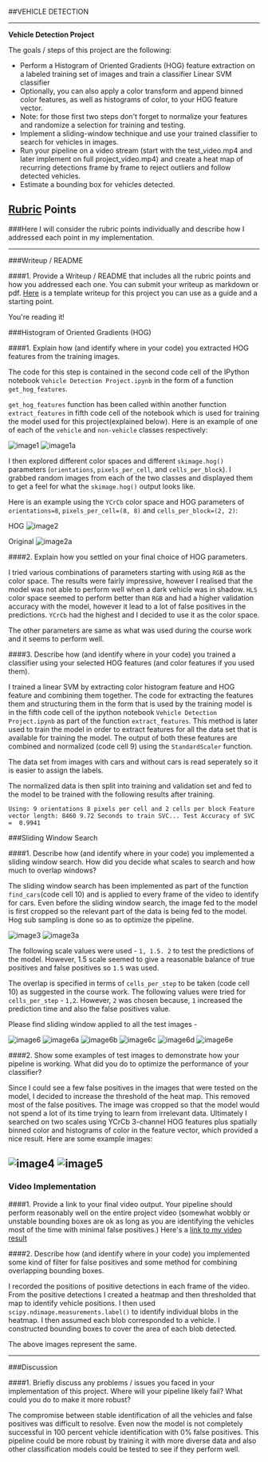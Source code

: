 ##VEHICLE DETECTION

---

**Vehicle Detection Project**

The goals / steps of this project are the following:

* Perform a Histogram of Oriented Gradients (HOG) feature extraction on a labeled training set of images and train a classifier Linear SVM classifier
* Optionally, you can also apply a color transform and append binned color features, as well as histograms of color, to your HOG feature vector. 
* Note: for those first two steps don't forget to normalize your features and randomize a selection for training and testing.
* Implement a sliding-window technique and use your trained classifier to search for vehicles in images.
* Run your pipeline on a video stream (start with the test_video.mp4 and later implement on full project_video.mp4) and create a heat map of recurring detections frame by frame to reject outliers and follow detected vehicles.
* Estimate a bounding box for vehicles detected.

[//]: # (Image References)
[image1]: ./examples/car.png
[image1a]: ./examples/noncar.png
[image2]: ./examples/hog.jpg
[image2a]: ./examples/original.png
[image3]: ./examples/test1.jpg
[image3a]: ./examples/rectangles.jpg
[image4]: ./examples/heatmap.jpg
[image5]: ./examples/output.jpg
[image6]: ./examples/slidingwindow1.png
[image6a]: ./examples/slidingwindow2.png
[image6b]: ./examples/slidingwindow3.png
[image6c]: ./examples/slidingwindow4.png
[image6d]: ./examples/slidingwindow5.png
[image6e]: ./examples/slidingwindow6.png
[image7]: ./examples/output_bboxes.png
[video1]: ./project_video.mp4

## [Rubric](https://review.udacity.com/#!/rubrics/513/view) Points
###Here I will consider the rubric points individually and describe how I addressed each point in my implementation.  

---
###Writeup / README

####1. Provide a Writeup / README that includes all the rubric points and how you addressed each one.  You can submit your writeup as markdown or pdf.  [Here](https://github.com/udacity/CarND-Vehicle-Detection/blob/master/writeup_template.md) is a template writeup for this project you can use as a guide and a starting point.  

You're reading it!

###Histogram of Oriented Gradients (HOG)

####1. Explain how (and identify where in your code) you extracted HOG features from the training images.

The code for this step is contained in the second code cell of the IPython notebook `Vehicle Detection Project.ipynb` in the form of a function
`get_hog_features`.  

`get_hog_features` function has been called within another function `extract_features` in fifth code cell of the notebook which is used for training the model used for this project(explained below). Here is an example of one of each of the `vehicle` and `non-vehicle` classes respectively:

![image1]
![image1a]

I then explored different color spaces and different `skimage.hog()` parameters (`orientations`, `pixels_per_cell`, and `cells_per_block`).  I grabbed random images from each of the two classes and displayed them to get a feel for what the `skimage.hog()` output looks like.

Here is an example using the `YCrCb` color space and HOG parameters of `orientations=8`, `pixels_per_cell=(8, 8)` and `cells_per_block=(2, 2)`:

HOG
![image2]

Original
![image2a]

####2. Explain how you settled on your final choice of HOG parameters.

I tried various combinations of parameters starting with using `RGB` as the color space. The results were fairly impressive, however I realised that the model was not able to perform well when a dark vehicle was in shadow. `HLS` color space seemed to perform better than `RGB` and had a higher validation accuracy with the model, however it lead to a lot of false positives in the predictions. `YCrCb` had the highest and I decided to use it as the color space.

The other parameters are same as what was used during the course work and it seems to perform well.

####3. Describe how (and identify where in your code) you trained a classifier using your selected HOG features (and color features if you used them).


I trained a linear SVM by extracting color histogram feature and HOG feature and combining them together. The code for extracting the features them and structuring them in the form that is used by the training model is in the fifth code cell of the ipython notebook `Vehicle Detection Project.ipynb` as part of the function `extract_features`. This method is later used to train the model in order to extract features for all the data set that is available for training the model. The output of both these features are combined and normalized (code cell 9) using the `StandardScaler` function.

The data set from images with cars and without cars is read seperately so it is easier to assign the labels.

The normalized data is then split into training and validation set and fed to the model to be trained with the following results after training.


`Using: 9 orientations 8 pixels per cell and 2 cells per block
Feature vector length: 8460
9.72 Seconds to train SVC...
Test Accuracy of SVC =  0.9941`



###Sliding Window Search

####1. Describe how (and identify where in your code) you implemented a sliding window search.  How did you decide what scales to search and how much to overlap windows?

The sliding window search has been implemented as part of the function `find_cars`(code cell 10) and is applied to every frame of the video to identify for cars. Even before the sliding window search, the image fed to the model is first cropped so the relevant part of the data is being fed to the model. Hog sub sampling is done so as to optimize the pipeline.


![image3]
![image3a]

The following scale values were used  - `1, 1.5. 2` to test the predictions of the model. However, 1.5 scale seemed to give a reasonable balance of true positives and false positives so `1.5` was used.

The overlap is specified in terms of `cells_per_step` to be taken (code cell 10) as suggested in the course work. The following values were tried for `cells_per_step` - `1,2`.
However, `2` was chosen because, `1` increased the prediction time and also the false positives value.

Please find sliding window applied to all the test images - 

![image6]
![image6a]
![image6b]
![image6c]
![image6d]
![image6e]


####2. Show some examples of test images to demonstrate how your pipeline is working.  What did you do to optimize the performance of your classifier?

Since I could see a few false positives in the images that were tested on the model, I decided to increase the threshold of the heat map. This removed most of the false positives. The image was cropped so that the model would not spend a lot of its time trying to learn from irrelevant data.
Ultimately I searched on two scales using YCrCb 3-channel HOG features plus spatially binned color and histograms of color in the feature vector, which provided a nice result.  Here are some example images:

![image4]
![image5]
---

### Video Implementation

####1. Provide a link to your final video output.  Your pipeline should perform reasonably well on the entire project video (somewhat wobbly or unstable bounding boxes are ok as long as you are identifying the vehicles most of the time with minimal false positives.)
Here's a [link to my video result](./project_video.mp4)


####2. Describe how (and identify where in your code) you implemented some kind of filter for false positives and some method for combining overlapping bounding boxes.

I recorded the positions of positive detections in each frame of the video.  From the positive detections I created a heatmap and then thresholded that map to identify vehicle positions.  I then used `scipy.ndimage.measurements.label()` to identify individual blobs in the heatmap.  I then assumed each blob corresponded to a vehicle.  I constructed bounding boxes to cover the area of each blob detected.  

The above images represent the same.





---

###Discussion

####1. Briefly discuss any problems / issues you faced in your implementation of this project.  Where will your pipeline likely fail?  What could you do to make it more robust?

The compromise between stable identification of all the vehicles and false positives was difficult to resolve. Even now the model is not completely successful in 100 percent vehicle identification with 0% false positives. This pipeline could be more robust by training it with more diverse data and also other classification models could be tested to see if they perform well.  

